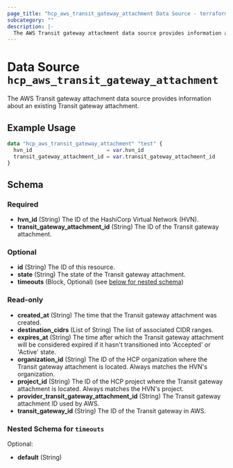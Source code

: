 ```yaml
---
page_title: "hcp_aws_transit_gateway_attachment Data Source - terraform-provider-hcp"
subcategory: ""
description: |-
  The AWS Transit gateway attachment data source provides information about an existing Transit gateway attachment.
---
```


# Data Source `hcp_aws_transit_gateway_attachment`

The AWS Transit gateway attachment data source provides information about an existing Transit gateway attachment.

## Example Usage

```terraform
data "hcp_aws_transit_gateway_attachment" "test" {
  hvn_id                        = var.hvn_id
  transit_gateway_attachment_id = var.transit_gateway_attachment_id
}
```

## Schema

### Required

- **hvn_id** (String) The ID of the HashiCorp Virtual Network (HVN).
- **transit_gateway_attachment_id** (String) The ID of the Transit gateway attachment.

### Optional

- **id** (String) The ID of this resource.
- **state** (String) The state of the Transit gateway attachment.
- **timeouts** (Block, Optional) (see [below for nested schema](#nestedblock--timeouts))

### Read-only

- **created_at** (String) The time that the Transit gateway attachment was created.
- **destination_cidrs** (List of String) The list of associated CIDR ranges.
- **expires_at** (String) The time after which the Transit gateway attachment will be considered expired if it hasn't transitioned into 'Accepted' or 'Active' state.
- **organization_id** (String) The ID of the HCP organization where the Transit gateway attachment is located. Always matches the HVN's organization.
- **project_id** (String) The ID of the HCP project where the Transit gateway attachment is located. Always matches the HVN's project.
- **provider_transit_gateway_attachment_id** (String) The Transit gateway attachment ID used by AWS.
- **transit_gateway_id** (String) The ID of the Transit gateway in AWS.

<a id="nestedblock--timeouts"></a>
### Nested Schema for `timeouts`

Optional:

- **default** (String)


